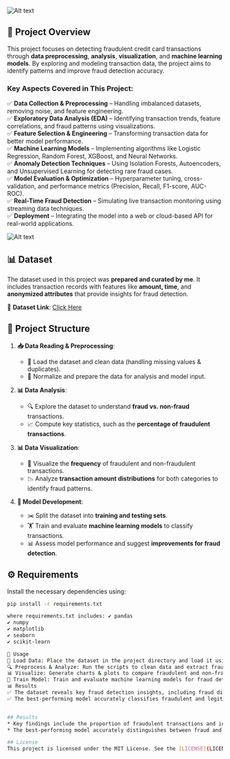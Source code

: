 ![Alt text](https://repository-images.githubusercontent.com/223699949/0601d980-5912-11eb-8486-3237a1e3c4cf)



## 📌 Project Overview  
This project focuses on detecting fraudulent credit card transactions through **data preprocessing**, **analysis**, **visualization**, and **machine learning models**. By exploring and modeling transaction data, the project aims to identify patterns and improve fraud detection accuracy.  

### **Key Aspects Covered in This Project:**  
✅ **Data Collection & Preprocessing** – Handling imbalanced datasets, removing noise, and feature engineering.  
✅ **Exploratory Data Analysis (EDA)** – Identifying transaction trends, feature correlations, and fraud patterns using visualizations.  
✅ **Feature Selection & Engineering** – Transforming transaction data for better model performance.  
✅ **Machine Learning Models** – Implementing algorithms like Logistic Regression, Random Forest, XGBoost, and Neural Networks.  
✅ **Anomaly Detection Techniques** – Using Isolation Forests, Autoencoders, and Unsupervised Learning for detecting rare fraud cases.  
✅ **Model Evaluation & Optimization** – Hyperparameter tuning, cross-validation, and performance metrics (Precision, Recall, F1-score, AUC-ROC).  
✅ **Real-Time Fraud Detection** – Simulating live transaction monitoring using streaming data techniques.  
✅ **Deployment** – Integrating the model into a web or cloud-based API for real-world applications.  


![Alt text](https://files.oaiusercontent.com/file-L2SuEkxsLykbngva14zFwf?se=2025-02-06T14%3A43%3A05Z&sp=r&sv=2024-08-04&sr=b&rscc=max-age%3D604800%2C%20immutable%2C%20private&rscd=attachment%3B%20filename%3D0dc150c7-7337-4e84-818a-322f7d9f93f4.webp&sig=sISEzA6ztPC45oqq6ElX4mv6CrmDBP1i92EKC7vF8RI%3D)


## 📊 Dataset  
The dataset used in this project was **prepared and curated by me**. It includes transaction records with features like **amount, time**, and **anonymized attributes** that provide insights for fraud detection.  

📂 **Dataset Link**: [Click Here](https://github.com/Shivvu7/credit_dataset_sivasai/blob/main/dataset.csv.xlsx)

## 📂 Project Structure

1. **📥 Data Reading & Preprocessing**:
   - 🧹 Load the dataset and clean data (handling missing values & duplicates).
   - 📏 Normalize and prepare the data for analysis and model input.

2. **📊 Data Analysis**:
   - 🔍 Explore the dataset to understand **fraud vs. non-fraud** transactions.
   - 📈 Compute key statistics, such as the **percentage of fraudulent transactions**.

3. **📊 Data Visualization**:
   - 📌 Visualize the **frequency** of fraudulent and non-fraudulent transactions.
   - 📉 Analyze **transaction amount distributions** for both categories to identify fraud patterns.

4. **🤖 Model Development**:
   - ✂️ Split the dataset into **training and testing sets**.
   - 🏋️ Train and evaluate **machine learning models** to classify transactions.
   - 📊 Assess model performance and suggest **improvements for fraud detection**.

   



## ⚙️ Requirements  
Install the necessary dependencies using:
```bash
pip install -r requirements.txt

where requirements.txt includes: ✔️ pandas
✔️ numpy
✔️ matplotlib
✔️ seaborn
✔️ scikit-learn

🚀 Usage
📂 Load Data: Place the dataset in the project directory and load it using pandas.
🔍 Preprocess & Analyze: Run the scripts to clean data and extract fraud patterns.
📊 Visualize: Generate charts & plots to compare fraudulent and non-fraudulent transactions.
🤖 Train Model: Train and evaluate machine learning models for fraud detection.
📊 Results
✅ The dataset reveals key fraud detection insights, including fraud distribution and transaction patterns.
✅ The best-performing model accurately classifies fraudulent and legitimate transactions, providing a strong foundation for further enhancements.


## Results
* Key findings include the proportion of fraudulent transactions and insights on transaction amount distribution.
* The best-performing model accurately distinguishes between fraud and legitimate transactions, providing a foundation for further enhancements in fraud detection.

## License
This project is licensed under the MIT License. See the [LICENSE](LICENSE) file for details.

